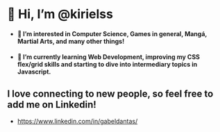  # 👋 Hi, I’m @kirielss

- #### 👀 I’m interested in Computer Science, Games in general, Mangá, Martial Arts, and many other things!

- #### 🌱 I’m currently learning Web Development, improving my CSS flex/grid skills and starting to dive into intermediary topics in Javascript.

 ## I love connecting to new people, so feel free to add me on Linkedin!
- https://www.linkedin.com/in/gabeldantas/
